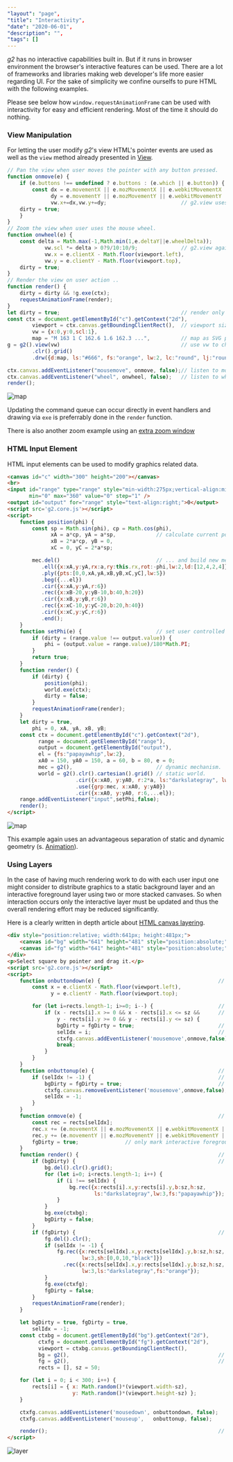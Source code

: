 ```yaml
---
"layout": "page",
"title": "Interactivity",
"date": "2020-06-01",
"description": "",
"tags": []
---
```



_g2_ has no interactive capabilities built in. But if it runs in browser environment the browser's interactive features can be used.
There are a lot of frameworks and libraries making web developer's life more easier regarding UI. For the sake of
simplicity we confine ourselfs to pure HTML with the following examples.

Please see below how `window.requestAnimationFrame` can be used with interactivity for easy and efficient rendering.
Most of the time it should do nothing.


### View Manipulation

For letting the user modify _g2_'s view HTML's pointer events are used as well as the `view` method
already presented in [View](./View).

```javascript
// Pan the view when user moves the pointer with any button pressed.
function onmove(e) {
    if (e.buttons !== undefined ? e.buttons : (e.which || e.button)) {
        const dx = e.movementX || e.mozMovementX || e.webkitMovementX || 0,
              dy = e.movementY || e.mozMovementY || e.webkitMovementY || 0;
              vw.x+=dx,vw.y+=dy;                        // g2.view uses device coordinates
    dirty = true;
    }
}
// Zoom the view when user uses the mouse wheel.
function onwheel(e) {
    const delta = Math.max(-1,Math.min(1,e.deltaY||e.wheelDelta));
            vw.scl *= delta > 0?9/10:10/9;              // g2.view again uses device coordinates
            vw.x = e.clientX - Math.floor(viewport.left),
            vw.y = e.clientY - Math.floor(viewport.top),
    dirty = true;
}
// Render the view on user action ..
function render() {
    dirty = dirty && !g.exe(ctx);
    requestAnimationFrame(render);
}
let dirty = true;                                       // render only on user action ...
const ctx = document.getElementById("c").getContext("2d"),
        viewport = ctx.canvas.getBoundingClientRect(),  // viewport size ..
        vw = {x:0,y:0,scl:1},
        map = "M 163 1 C 162.6 1.6 162.3 ...",          // map as SVG path data string ..
g = g2().view(vw)                                       // use vw to change view on the run
        .clr().grid()
        .drw({d:map, ls:"#666", fs:"orange", lw:2, lc:"round", lj:"round"});

ctx.canvas.addEventListener("mousemove", onmove, false);// listen to move event ..
ctx.canvas.addEventListener("wheel", onwheel, false);   // listen to wheel event ..
render();
```
![map](img/map.gif)


Updating the command queue can occur directly in event handlers and drawing via `exe` is preferrably
done in the `render` function.

There is also another zoom example using an [extra zoom window](https://goessner.github.io/g2/examples/screw.html)


### HTML Input Element

HTML input elements can be used to modify graphics related data.

```html
<canvas id="c" width="300" height="200"></canvas>
<br>
<input id="range" type="range" style="min-width:275px;vertical-align:middle;margin:0;padding:0"
       min="0" max="360" value="0" step="1" />
<output id="output" for="range" style="text-align:right;">0</output>
<script src='g2.core.js'></script>
<script>
    function position(phi) {
        const sp = Math.sin(phi), cp = Math.cos(phi),
              xA = a*cp, yA = a*sp,             // calculate current position data ...
              xB = 2*a*cp, yB = 0,
              xC = 0, yC = 2*a*sp;

        mec.del()                               // ... and build new mechanism geometry.
           .ell({x:xA,y:yA,rx:a,ry:this.rx,rot:-phi,lw:2,ld:[12,4,2,4]})
           .ply({pts:[0,0,xA,yA,xB,yB,xC,yC],lw:5})
           .beg({...el})
           .cir({x:xA,y:yA,r:6})
           .rec({x:xB-20,y:yB-10,b:40,h:20})
           .cir({x:xB,y:yB,r:6})
           .rec({x:xC-10,y:yC-20,b:20,h:40})
           .cir({x:xC,y:yC,r:6})
           .end();
    }
    function setPhi(e) {                        // set user controlled angle.
        if (dirty = (range.value !== output.value)) {
            phi = (output.value = range.value)/180*Math.PI;
        }
        return true;
    }
    function render() {
        if (dirty) {
            position(phi);
            world.exe(ctx);
            dirty = false;
        }
        requestAnimationFrame(render);
    }
    let dirty = true,
        phi = 0, xA, yA, xB, yB;
    const ctx = document.getElementById("c").getContext("2d"),
          range = document.getElementById("range"),
          output = document.getElementById("output"),
          el = {fs:"papayawhip",lw:2},
          xA0 = 150, yA0 = 150, a = 60, b = 80, e = 0;
          mec = g2(),                           // dynamic mechanism.
          world = g2().clr().cartesian().grid() // static world.
                      .cir({x:xA0, y:yA0, r:2*a, ls:"darkslategray", lw:2, ld:[12,4,2,4]})
                      .use({grp:mec, x:xA0, y:yA0})
                      .cir({x:xA0, y:yA0, r:6,...el});
    range.addEventListener("input",setPhi,false);
    render();
</script>
```
![map](img/cross.gif)

This example again uses an advantageous separation of static and dynamic geometry (s. [Animation](./Animation)).


### Using Layers

In the case of having much rendering work to do with each user input one might consider to distribute graphics to a static
background layer and an interactive foreground layer using two or more stacked canvases. So when interaction occurs
only the interactive layer must be updated and thus the overall rendering effort may be reduced significantly.

Here is a clearly written in depth article about [HTML canvas layering](http://www.ibm.com/developerworks/library/wa-canvashtml5layering/).


```html
<div style="position:relative; width:641px; height:481px;">
    <canvas id="bg" width="641" height="481" style="position:absolute;"></canvas>
    <canvas id="fg" width="641" height="481" style="position:absolute;"></canvas>
</div>
<p>Select square by pointer and drag it.</p>
<script src='g2.core.js'></script>
<script>
    function onbuttondown(e) {                                      // select square at pointer location.
        const x = e.clientX - Math.floor(viewport.left),
              y = e.clientY - Math.floor(viewport.top);

        for (let i=rects.length-1; i>=0; i--) {                     // test all squares.
            if (x - rects[i].x >= 0 && x - rects[i].x <= sz &&      // hit occured?
                y - rects[i].y >= 0 && y - rects[i].y <= sz) {
                bgDirty = fgDirty = true;                           // mark layers by dirty flags.
                selIdx = i;                                         // memoize selected square.
                ctxfg.canvas.addEventListener('mousemove',onmove,false);    // ready to drag.
                break;
            }
        }
    }
    function onbuttonup(e) {                                        // deselect square
        if (selIdx != -1) {                                         // is one selected
            bgDirty = fgDirty = true;                               // mark layers by dirty flags.
            ctxfg.canvas.removeEventListener('mousemove',onmove,false);     // finish dragging.
            selIdx = -1;                                                    // nothing selected.
        }
    }
    function onmove(e) {                                            // drag square ...
        const rec = rects[selIdx];
        rec.x += (e.movementX || e.mozMovementX || e.webkitMovementX || 0); // by relative ...
        rec.y += (e.movementY || e.mozMovementY || e.webkitMovementY || 0); // displacement..
        fgDirty = true;               // only mark interactive foreground layer by dirty flag.
    }
    function render() {                                             // render loop.
        if (bgDirty) {                                              // render background ...
            bg.del().clr().grid();
            for (let i=0; i<rects.length-1; i++) {
                if (i !== selIdx) {
                    bg.rec({x:rects[i].x,y:rects[i].y,b:sz,h:sz,
                            ls:"darkslategray",lw:3,fs:"papayawhip"});
                }
            }
            bg.exe(ctxbg);
            bgDirty = false;
        }
        if (fgDirty) {                                              // render foreground ...
            fg.del().clr();
            if (selIdx != -1) {
                fg.rec({x:rects[selIdx].x,y:rects[selIdx].y,b:sz,h:sz,
                        lw:3,sh:[0,0,10,"black"]})
                  .rec({x:rects[selIdx].x,y:rects[selIdx].y,b:sz,h:sz,
                        lw:3,ls:"darkslategray",fs:"orange"});
            }
            fg.exe(ctxfg);
            fgDirty = false;
        }
        requestAnimationFrame(render);
    }

    let bgDirty = true, fgDirty = true,
        selIdx = -1;
    const ctxbg = document.getElementById("bg").getContext("2d"),
          ctxfg = document.getElementById("fg").getContext("2d"),
          viewport = ctxbg.canvas.getBoundingClientRect(),
          bg = g2(),                                                // Background layer command queue.
          fg = g2(),                                                // Foreground layer command queue for dragging.
          rects = [], sz = 50;

    for (let i = 0; i < 300; i++) {
        rects[i] = { x: Math.random()*(viewport.width-sz),
                     y: Math.random()*(viewport.height-sz) };
    }

    ctxfg.canvas.addEventListener('mousedown', onbuttondown, false);
    ctxfg.canvas.addEventListener('mouseup',   onbuttonup, false);

    render();                                                       // initial call to render loop.
</script>
```
![layer](img/layer.gif)
